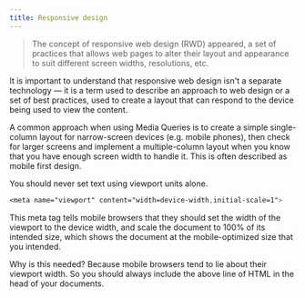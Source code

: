 ```yaml
---
title: Responsive design
---
```


> The concept of responsive web design (RWD) appeared, a set of practices that
> allows web pages to alter their layout and appearance to suit different screen
> widths, resolutions, etc.

It is important to understand that responsive web design isn't a separate
technology — it is a term used to describe an approach to web design or a set of
best practices, used to create a layout that can respond to the device being
used to view the content.

A common approach when using Media Queries is to create a simple single-column
layout for narrow-screen devices (e.g. mobile phones), then check for larger
screens and implement a multiple-column layout when you know that you have
enough screen width to handle it. This is often described as mobile first
design.

You should never set text using viewport units alone.

```css
<meta name="viewport" content="width=device-width,initial-scale=1">
```

This meta tag tells mobile browsers that they should set the width of the
viewport to the device width, and scale the document to 100% of its intended
size, which shows the document at the mobile-optimized size that you intended.

Why is this needed? Because mobile browsers tend to lie about their viewport
width. So you should always include the above line of HTML in the head of your
documents.
